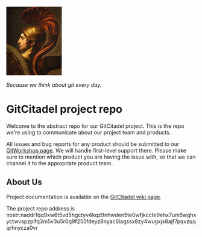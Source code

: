 ![GitCitadel logo](https://raw.githubusercontent.com/ShadowySupercode/gitcitadel/master/logos/GitCitadel_Logo.png "GitCitadel logo")

_Because we think about git every day._

# GitCitadel project repo

Welcome to the abstract repo for our GitCitadel project. This is the repo we're using to communicate about our project team and products.

All issues and bug reports for any product should be submitted to our [GitWorkshop page](https://gitworkshop.dev/r/naddr1qq9xw6t5vd5hgctyv4kqz9nhwden5te0wfjkccte9ehx7um5wghxyctwvspzplfq3m5v3u5r0q9f255fdeyz8nyac6lagssx8zy4wugxjs8ajf7pqvzqqqrhnycza0vr/). We will handle first-level support there. Please make sure to mention which product you are having the issue with, so that we can channel it to the appropriate product team.

## About Us

Project documentation is available on the [GitCitadel wiki page](https://wikistr.com/gitcitadel-project).

The project repo address is nostr:naddr1qq9xw6t5vd5hgctyv4kqz9nhwden5te0wfjkccte9ehx7um5wghxyctwvspzplfq3m5v3u5r0q9f255fdeyz8nyac6lagssx8zy4wugxjs8ajf7pqvzqqqrhnycza0vr
